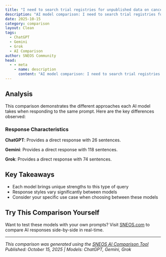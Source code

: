 ```yaml
---
title: "I need to search trial registries for unpublished data on cancer treatment trials. Help me: 1) Search ClinicalTrials.gov"
description: "AI model comparison: I need to search trial registries for unpublished data on cancer treatment trials. Help me: 1) Searc..."
date: 2025-10-15
category: comparison
layout: Clean
tags:
  - ChatGPT
  - Gemini
  - Grok
  - AI Comparison
author: SNEOS Community
head:
  - - meta
    - name: description
      content: "AI model comparison: I need to search trial registries for unpublished data on cancer treatment trials. Help me: 1) Search ClinicalTrials.gov..."
---
```


<ChatComparison
  title="I need to search trial registries for unpublished data on cancer treatment trials. Help me: 1) Search ClinicalTrials.gov"
  prompt="I need to search trial registries for unpublished data on cancer treatment trials. Help me: 1) Search ClinicalTrials.gov"
  :responses='{"ChatGPT": "To search for unpublished data on cancer treatment trials on ClinicalTrials.gov, follow these steps:\n\n1. **Visit ClinicalTrials.gov**: Go to the website: [ClinicalTrials.gov](https://www.clinicaltrials.gov)\n\n2. **Search by Condition**:\n   - In the search bar, enter the term \u0022cancer\u0022 or specify a particular type of cancer (e.g., \u0022breast cancer,\u0022 \u0022lung cancer\u0022).\n   - You can also choose specific interventions by entering terms like \u0022chemotherapy,\u0022 \u0022radiation,\u0022 \u0022immunotherapy,\u0022 etc.\n\n3. **Filter Results**:\n   - On the results page, you will see an option to filter the results based on various criteria. \n   - To find unpublished trials or those that have results yet to be posted, you can look for filters like \u0022Not yet recruiting,\u0022 \u0022Active, not recruiting,\u0022 or \u0022Completed\u0022 without results posted.\n\n4. **Additional Filters**:\n   - You can also filter by study type (interventional, observational), phase of the trial (Phase 1, Phase 2, Phase 3, etc.), or location.\n   - If you are interested in specific sponsors or collaborators, you can add that information as needed.\n\n5. **Review Individual Studies**:\n   - Click on individual study titles from the results list to read detailed information about each trial. Look specifically for:\n     - **Study Status**: To identify if the study is completed or ongoing.\n     - **Results**: Note if results are posted or if there\u2019s a promise of future results.\n     - **Estimated Completion Date**: This can give you insight into when results might become available if they are not posted yet.\n\n6. **Sign Up for Updates**: If you\u0027re interested in trials that haven\u0027t posted results, you might consider setting up alerts or checking back periodically for updates on specific studies or conditions.\n\nIf you have further questions or need specific assistance with navigation or data interpretation, feel free to ask!", "Gemini": "Searching ClinicalTrials.gov for unpublished data on cancer treatment trials is an excellent and crucial step, as it\u0027s a primary source for understanding the landscape of clinical research, including trials that haven\u0027t yet published their full results in peer-reviewed journals.\n\nHere\u0027s a detailed guide to help you effectively search ClinicalTrials.gov for this specific purpose:\n\n---\n\n## Searching ClinicalTrials.gov for Unpublished Cancer Treatment Trial Data\n\nThe key to finding \u0022unpublished data\u0022 on ClinicalTrials.gov is to look for trials that have completed but either haven\u0027t posted results summaries *within the registry* or haven\u0027t listed any associated scientific publications.\n\n### Step 1: Access ClinicalTrials.gov\n\nGo to the website: [**https://clinicaltrials.gov/**](https://clinicaltrials.gov/)\n\n### Step 2: Use the \u0022Advanced Search\u0022 Feature\n\nWhile you can start with the basic search bar, the \u0022Advanced Search\u0022 feature is essential for precision when looking for unpublished data.\nClick on **\u0022Advanced Search\u0022** (usually located below the main search bar or on the left-hand navigation).\n\n### Step 3: Define Your Search Criteria\n\nYou\u0027ll be presented with various fields to refine your search. Here\u2019s how to strategically fill them out to find unpublished cancer treatment trial data:\n\n#### A. Core Search Terms: Conditions \u0026 Interventions\n\n1.  **Condition or Disease:**\n    *   **Keywords:** Start with broad terms like \u0060Cancer\u0060, \u0060Oncology\u0060, \u0060Neoplasms\u0060.\n    *   **Refine:** If you\u0027re interested in specific cancers, add those (e.g., \u0060Breast Cancer\u0060, \u0060Lung Cancer\u0060, \u0060Colorectal Cancer\u0060, \u0060Melanoma\u0060, \u0060Leukemia\u0060). Use multiple entries or an \u0022OR\u0022 operator if available (often implied by multiple terms in the same field or separate entries).\n    *   *Tip:* Using both broad and specific terms in different searches can help ensure you don\u0027t miss anything.\n\n2.  **Intervention/Treatment:**\n    *   **Keywords:** This is crucial for \u0022treatment trials.\u0022 Use terms like:\n        *   \u0060Chemotherapy\u0060\n        *   \u0060Radiation Therapy\u0060\n        *   \u0060Immunotherapy\u0060\n        *   \u0060Targeted Therapy\u0060\n        *   \u0060Surgery\u0060\n        *   \u0060Drug\u0060 (often too broad, combine with other terms)\n        *   Specific drug classes (e.g., \u0060PD-1 inhibitor\u0060, \u0060VEGF inhibitor\u0060)\n        *   Specific drug names (e.g., \u0060Pembrolizumab\u0060, \u0060Trastuzumab\u0060)\n        *   \u0060Vaccine\u0060 (for therapeutic cancer vaccines)\n    *   *Tip:* Think about the *type* of treatment, not just the condition.\n\n#### B. Study Attributes for \u0022Unpublished Data\u0022\n\nThis is where you target studies that likely have not yet had their data fully disseminated.\n\n1.  **Study Type:**\n    *   Select **\u0060Interventional\u0060** (Clinical Trial). This focuses on studies testing treatments. (You could also select \u0060Expanded Access\u0060 for specific cases of providing experimental treatments).\n\n2.  **Study Status (Crucial for \u0022Unpublished\u0022):**\n    *   **Select:**\n        *   \u0060Completed\u0060: These trials have finished their data collection. If they haven\u0027t posted results, that\u0027s your target for \u0022unpublished.\u0022\n        *   \u0060Active, not recruiting\u0060: These trials are ongoing but no longer enrolling new participants. Data collection might be complete or ongoing, but final results are typically unpublished.\n        *   \u0060Terminated\u0060: Trials that stopped early. They might have collected some data that was never fully analyzed or published.\n        *   *Avoid:* \u0060Recruiting\u0060 (results definitely not out yet), \u0060Withdrawn\u0060, \u0060Not yet recruiting\u0060.\n\n3.  **Results Information (The MOST Important Filter for \u0022Unpublished\u0022):**\n    *   Select **\u0060Has No Results\u0060**.\n    *   *Explanation:* This filter directly identifies trials that have completed or are active, but have *not* uploaded a summary of their results to ClinicalTrials.gov. This is a strong indicator of unpublished data within the registry.\n\n4.  **Study Phase (Optional but helpful):**\n    *   You might want to focus on later-stage trials (e.g., \u0060Phase 2\u0060, \u0060Phase 3\u0060) as they are more likely to have clinically significant unpublished data. Earlier phases (\u0060Phase 1\u0060) might have preliminary safety data but less on efficacy.\n\n5.  **Study Start/Completion Dates (Optional but helpful):**\n    *   **Study Completion Date:** If you select \u0060Completed\u0060 and \u0060Has No Results\u0060, you might want to specify a past completion date (e.g., within the last 1-5 years) to find recently completed trials whose results are overdue.\n    *   **Last Update Posted:** You can also filter by when the record was last updated, to see if new information has been added recently.\n\n#### C. Other Useful Filters (Refinement)\n\n*   **Sponsor/Collaborator:** If you\u0027re interested in trials from a specific pharmaceutical company, academic institution, or research group.\n*   **Funded By:** You can filter by \u0060NIH\u0060, \u0060U.S. Fed\u0060, \u0060Industry\u0060, \u0060Other\u0060.\n*   **Locations:** If you\u0027re looking for trials in specific geographic regions.\n*   **Age/Gender:** If relevant to your focus.\n\n### Step 4: Run the Search and Review Results\n\nAfter setting your filters, click **\u0022Search\u0022**.\n\n#### Interpreting the Search Results: Identifying Unpublished Data\n\n1.  **Look for \u0022No Results Posted\u0022:** On the search results page, directly under each study title, you\u0027ll see \u0022Study Status\u0022 and \u0022Results.\u0022 Prioritize entries that clearly state **\u0022No Results Posted\u0022** (especially for \u0060Completed\u0060 or \u0060Active, not recruiting\u0060 studies).\n\n2.  **Click on Individual Study Records:** For each promising study, click on its NCT Number (e.g., \u0060NCT01234567\u0060) to view the full record.\n\n3.  **Examine the Study Record Details:**\n\n    *   **\u0060Study Status\u0060 and \u0060Study Completion Date\u0060:** Confirm the study is completed or active and when it was supposed to finish.\n    *   **\u0060Study Results\u0060 Tab:** This tab is where a summary of results should be posted. If it says \u0022No Results Posted,\u0022 or if the tables are empty, this indicates that the summary data is unpublished *within the registry*.\n    *   **\u0060Publications\u0060 Tab:** This lists associated scientific publications, abstracts, and other presentations.\n        *   **Absence of Publications:** If this section is empty or contains only protocols/earlier phase papers, it means the definitive treatment results for *this specific study* might still be unpublished in peer-reviewed journals.\n        *   **Review Listed Publications:** Click on any listed publications. Sometimes, results are published, but the ClinicalTrials.gov summary isn\u0027t updated, or the publication is an abstract rather than a full paper.\n    *   **\u0060More Information\u0060 Section:**\n        *   **Contact Information:** This is extremely valuable. If you cannot find published results, you can contact the **Principal Investigator (PI)** or the **Study Contact** directly to inquire about data availability. Be professional, clearly state your purpose, and understand they may not be able to share raw data.\n        *   **Links:** Sometimes there are links to sponsor websites or data-sharing platforms.\n\n### Step 5: What to Do with \u0022Unpublished\u0022 Findings\n\n1.  **Record the NCT Number:** This is the unique identifier for each trial.\n2.  **Check Other Databases:** Even if ClinicalTrials.gov doesn\u0027t list publications, a quick search on PubMed, Google Scholar, or conference abstract databases (e.g., ASCO, ESMO, AACR) using the NCT number, study title, or PI name might reveal results presented elsewhere (e.g., conference abstract, pre-print server) before full journal publication or registry update.\n3.  **Contact the PI/Sponsor:** As mentioned above, this is the most direct way to inquire about data for trials with no public results.\n4.  **Monitor for Updates:** ClinicalTrials.gov records are dynamic. You can periodically re-check promising trials for updates.\n5.  **Consider Data Sharing Policies:** Some large sponsors (pharmaceutical companies) have dedicated platforms for requesting access to de-identified patient-level data from their completed trials. ClinicalTrials.gov might link to these or you can search the sponsor\u0027s corporate website.\n\n---\n\n**Example Search Workflow for \u0022Unpublished Breast Cancer Immunotherapy Data\u0022:**\n\n1.  **Go to Advanced Search.**\n2.  **Condition or Disease:** \u0060Breast Cancer\u0060\n3.  **Intervention/Treatment:** \u0060Immunotherapy\u0060 (or \u0060PD-1 inhibitor\u0060, \u0060checkpoint inhibitor\u0060, etc.)\n4.  **Study Type:** \u0060Interventional\u0060\n5.  **Study Status:** \u0060Completed\u0060, \u0060Active, not recruiting\u0060\n6.  **Results Information:** \u0060Has No Results\u0060\n7.  **Study Phase:** \u0060Phase 2\u0060, \u0060Phase 3\u0060 (optional)\n8.  **Study Completion Date:** (e.g., last 5 years: \u0060Between 2019 and 2024\u0060)\n9.  **Search!**\n\nThis focused approach will yield a list of trials that meet your criteria for potentially having unpublished data, helping you uncover valuable insights into cancer treatment research.", "Grok": "### Step-by-Step Guide to Searching ClinicalTrials.gov for Unpublished Cancer Treatment Trials\n\nClinicalTrials.gov is a comprehensive public database maintained by the U.S. National Library of Medicine (NLM) at the National Institutes of Health (NIH). It includes records of clinical trials worldwide, and you can filter for unpublished data by focusing on trials that haven\u0027t reported results (e.g., ongoing, completed but without results posted, or terminated studies). Unpublished data here typically refers to trials without final results or publications linked. Here\u0027s how to search effectively:\n\n#### 1. Access the Site\n- Go to [ClinicalTrials.gov](https://clinicaltrials.gov/).\n- Use the main search bar or the \u0022Advanced Search\u0022 option for more precision (accessible via the search page or directly at [clinicaltrials.gov/search](https://clinicaltrials.gov/search)).\n\n#### 2. Basic Search Setup\n- **Primary Search Terms**: Enter keywords related to cancer treatments. Examples:\n  - \u0022Cancer treatment\u0022 (broad).\n  - Specific types like \u0022breast cancer immunotherapy\u0022 or \u0022lung cancer chemotherapy\u0022.\n  - For unpublished focus: Combine with status filters (detailed below).\n- Use Boolean operators if needed: e.g., \u0022cancer AND (immunotherapy OR targeted therapy)\u0022.\n\n#### 3. Apply Filters for Unpublished Data\nTo target unpublished trials, filter by recruitment status and results availability:\n- **Recruitment Status**: Select \u0022Recruiting\u0022, \u0022Active, not recruiting\u0022, \u0022Completed\u0022, or \u0022Terminated\u0022 (these often lack published results).\n- **Study Results**: Under \u0022Study Results\u0022 on the left sidebar, choose \u0022No Results Posted\u0022 or deselect \u0022Studies with Results\u0022.\n- **Study Type**: Select \u0022Interventional\u0022 (for treatment trials).\n- **Phase**: Focus on Phase 1\u20133 for active treatments (Phase 4 for post-approval).\n- **Conditions**: Search under \u0022Cancer\u0022 or specific subtypes (e.g., \u0022breast cancer\u0022, \u0022colorectal cancer\u0022).\n- **Interventions**: Specify treatments like \u0022chemotherapy\u0022, \u0022radiation\u0022, \u0022CAR-T\u0022, etc.\n- **Other Useful Filters**:\n  - Date Range: Limit to recent trials (e.g., last 5\u201310 years) for more relevant unpublished data.\n  - Location: If needed, filter by country or region.\n  - Sponsor: Government (e.g., NCI) or pharma-sponsored trials often have unpublished arms.\n\n#### 4. Example Search\n- In Advanced Search:\n  - Condition: \u0022Cancer\u0022.\n  - Intervention: \u0022treatment\u0022 (or specific like \u0022pembrolizumab\u0022).\n  - Status: \u0022Completed\u0022 \u002B \u0022No Results Posted\u0022.\n- This might yield trials like completed Phase 2 studies on novel therapies without published outcomes, potentially accessible via contacting sponsors.\n\n#### 5. Reviewing and Accessing Data\n- **Trial Records**: Each result shows summary info (e.g., NCT number, status, eligibility). Click for details.\n- **Unpublished Data Access**:\n  - Results aren\u0027t always public; look for \u0022No Results Available\u0022 notes.\n  - Contact the principal investigator (PI) or sponsor (contact info is listed) for raw data, protocols, or interim unpublished findings\u2014many comply under data-sharing policies.\n  - Check linked publications (if any) via PubMed links, but filter those out for truly unpublished.\n- **Export Data**: Download search results as CSV for analysis.\n\n#### Tips and Limitations\n- **Why Unpublished?** Laws require results posting within 12 months of completion for some trials (FDAAA 801), but many lag or are exempt. As of 2023, ~40% of completed trials lack results.\n- **Comprehensiveness**: Covers U.S.-registered trials (mandatory) and many international ones, but not all global trials.\n- **Updates**: Database is dynamic; search regularly.\n- **Tools**: For bulk analysis, use the API (e.g., via [clinicaltrialsgov API](https://clinicaltrials.gov/data-api)) or tools like Aggregate Analysis of ClinicalTrials.gov (AACT) dataset from NLM.\n- **Ethics**: If using for research, cite sources and respect data access rules (e.g., no proprietary info without permission).\n\nThis should get you started with targeted unpublished cancer trial data. If you provide more details (e.g., specific cancer type or treatment), I can refine the search query. For other registries like EU Clinical Trials Register or WHO ICTRP, let me know!"}' published-date="{DateTime.UtcNow:HH:mm}"
/>

## Analysis

This comparison demonstrates the different approaches each AI model takes when responding to the same prompt. Here are the key differences observed:

### Response Characteristics

**ChatGPT**: Provides a direct response with 26 sentences. 

**Gemini**: Provides a direct response with 118 sentences. 

**Grok**: Provides a direct response with 74 sentences. 

## Key Takeaways

- Each model brings unique strengths to this type of query
- Response styles vary significantly between models
- Consider your specific use case when choosing between these models

## Try This Comparison Yourself

Want to test these models with your own prompts? Visit [SNEOS.com](https://sneos.com) to compare AI responses side-by-side in real-time.

---

*This comparison was generated using the [SNEOS AI Comparison Tool](https://sneos.com)*
*Published: October 15, 2025 | Models: ChatGPT, Gemini, Grok*
